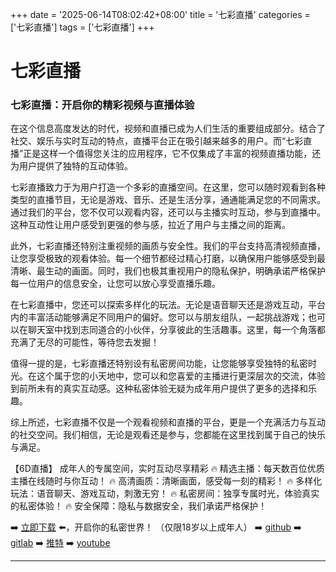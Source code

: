 +++
date = '2025-06-14T08:02:42+08:00'
title = '七彩直播'
categories = ['七彩直播']
tags = ['七彩直播']
+++

# 七彩直播

### 七彩直播：开启你的精彩视频与直播体验

在这个信息高度发达的时代，视频和直播已成为人们生活的重要组成部分。结合了社交、娱乐与实时互动的特点，直播平台正在吸引越来越多的用户。而“七彩直播”正是这样一个值得您关注的应用程序，它不仅集成了丰富的视频直播功能，还为用户提供了独特的互动体验。

七彩直播致力于为用户打造一个多彩的直播空间。在这里，您可以随时观看到各种类型的直播节目，无论是游戏、音乐、还是生活分享，通通能满足您的不同需求。通过我们的平台，您不仅可以观看内容，还可以与主播实时互动，参与到直播中。这种互动性让用户感受到更强的参与感，拉近了用户与主播之间的距离。

此外，七彩直播还特别注重视频的画质与安全性。我们的平台支持高清视频直播，让您享受极致的观看体验。每一个细节都经过精心打磨，以确保用户能够感受到最清晰、最生动的画面。同时，我们也极其重视用户的隐私保护，明确承诺严格保护每一位用户的信息安全，让您可以放心享受直播乐趣。

在七彩直播中，您还可以探索多样化的玩法。无论是语音聊天还是游戏互动，平台内的丰富活动能够满足不同用户的偏好。您可以与朋友组队，一起挑战游戏；也可以在聊天室中找到志同道合的小伙伴，分享彼此的生活趣事。这里，每一个角落都充满了无尽的可能性，等待您去发掘！

值得一提的是，七彩直播还特别设有私密房间功能，让您能够享受独特的私密时光。在这个属于您的小天地中，您可以和您喜爱的主播进行更深层次的交流，体验到前所未有的真实互动感。这种私密体验无疑为成年用户提供了更多的选择和乐趣。

综上所述，七彩直播不仅是一个观看视频和直播的平台，更是一个充满活力与互动的社交空间。我们相信，无论是观看还是参与，您都能在这里找到属于自己的快乐与满足。

【6D直播】
成年人的专属空间，实时互动尽享精彩
🔥 精选主播：每天数百位优质主播在线随时与你互动！
🔥 高清画质：清晰画面，感受每一刻的精彩！
🔥 多样化玩法：语音聊天、游戏互动，刺激无穷！
🔥 私密房间：独享专属时光，体验真实的私密体验！
🔥 安全保障：隐私与数据安全，我们承诺严格保护！

➡️ [立即下载](https://down123.s3.ap-east-1.amazonaws.com/down/down.html?channelCode=blog) ⬅️，开启你的私密世界！
（仅限18岁以上成年人）
➡️ [github](https://aldult-live.github.io/)
➡️ [gitlab](https://seo-09598d.gitlab.io/)
➡️ [推特](https://x.com/wegame33)
➡️ [youtube](https://www.youtube.com/@6Dlive)

---
